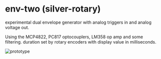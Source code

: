 # env-two (silver-rotary)

experimental dual envelope generator with analog triggers in and analog voltage out.

Using the MCP4822, PC817 optocouplers, LM358 op amp and some filtering.  duration set by rotary encoders with display value in milliseconds.

![prototype](https://github.com/star-fs/silver-rotary/blob/main/PXL_20230823_022452227.jpg?raw=true)

